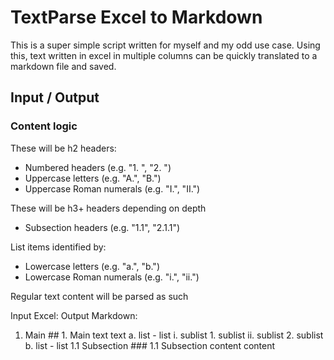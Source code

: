 # TextParse Excel to Markdown

This is a super simple script written for myself and my odd use case.
Using this, text written in excel in multiple columns can be quickly translated to a markdown file and saved.

## Input / Output

### Content logic
These will be h2 headers:
- Numbered headers (e.g. "1. ", "2. ")
- Uppercase letters (e.g. "A.", "B.")
- Uppercase Roman numerals (e.g. "I.", "II.")
    
These will be h3+ headers depending on depth
- Subsection headers (e.g. "1.1", "2.1.1")

List items identified by:
- Lowercase letters (e.g. "a.", "b.")
- Lowercase Roman numerals (e.g. "i.", "ii.")

Regular text content will be parsed as such

Input Excel:                    Output Markdown:
1. Main                        ## 1. Main
text                          text
a. list                       - list
i. sublist                    1. sublist
ii. sublist                   2. sublist
b. list                       - list
1.1 Subsection               ### 1.1 Subsection
content                      content
